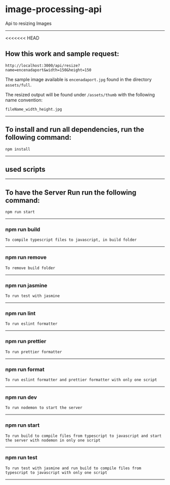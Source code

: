# image-processing-api
Api to resizing Images

-------------------------------------------------------------------------------------------------------------------------------------------------

<<<<<<< HEAD
## How this work and sample request:
```
http://localhost:3000/api/resize?name=encenadaport&width=150&height=150
```
The sample image available is `encenadaport.jpg` found in the directory `assets/full`.

The resized output will be found under `/assets/thumb` with the following name convention:

```
fileName_width_height.jpg
```

-------------------------------------------------------------------------------------------------------------------------------------------------


## To install and run all dependencies, run the following command:
```
npm install
```
 
-------------------------------------------------------------------------------------------------------------------------------------------------

## used scripts

-------------------------------------------------------------------------------------------------------------------------------------------------

## To have the Server Run run the following command:
```
npm run start
```
-------------------------------------------------------------------------------------------------------------------------------------------------

### npm run build
```
To compile typescript files to javascript, in build folder
```
-------------------------------------------------------------------------------------------------------------------------------------------------

### npm run remove
```
To remove build folder
```
-------------------------------------------------------------------------------------------------------------------------------------------------

### npm run jasmine
```
To run test with jasmine
```
-------------------------------------------------------------------------------------------------------------------------------------------------

### npm run lint
```
To run eslint formatter
```
-------------------------------------------------------------------------------------------------------------------------------------------------

### npm run prettier
```
To run prettier formatter
```
-------------------------------------------------------------------------------------------------------------------------------------------------

### npm run format
```
To run eslint formatter and prettier formatter with only one script
```
-------------------------------------------------------------------------------------------------------------------------------------------------

### npm run dev
```
To run nodemon to start the server
```
-------------------------------------------------------------------------------------------------------------------------------------------------

### npm run start
```
To run build to compile files from typescript to javascript and start the server with nodemon in only one script
```
-------------------------------------------------------------------------------------------------------------------------------------------------

### npm run test
```
To run test with jasmine and run build to compile files from typescript to javascript with only one script
```
-------------------------------------------------------------------------------------------------------------------------------------------------
